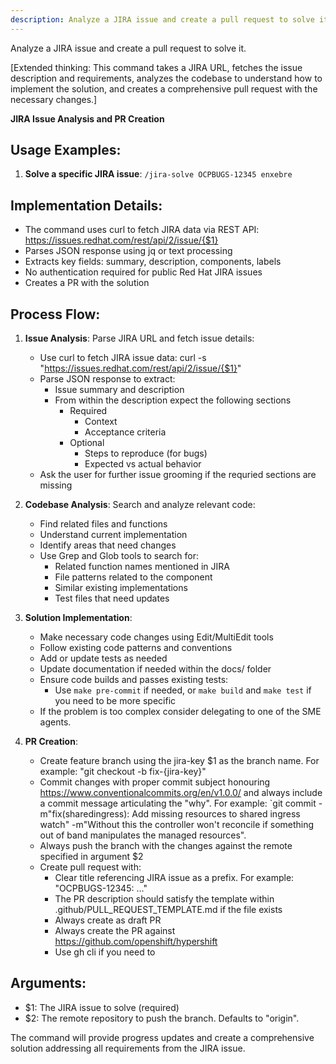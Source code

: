 ```yaml
---
description: Analyze a JIRA issue and create a pull request to solve it.
---
```


Analyze a JIRA issue and create a pull request to solve it.

[Extended thinking: This command takes a JIRA URL, fetches the issue description and requirements, analyzes the codebase to understand how to implement the solution, and creates a comprehensive pull request with the necessary changes.]

**JIRA Issue Analysis and PR Creation**

## Usage Examples:

1. **Solve a specific JIRA issue**:
   `/jira-solve OCPBUGS-12345 enxebre`

## Implementation Details:

- The command uses curl to fetch JIRA data via REST API: https://issues.redhat.com/rest/api/2/issue/{$1}
- Parses JSON response using jq or text processing
- Extracts key fields: summary, description, components, labels
- No authentication required for public Red Hat JIRA issues
- Creates a PR with the solution

## Process Flow:

1. **Issue Analysis**: Parse JIRA URL and fetch issue details:
   - Use curl to fetch JIRA issue data: curl -s "https://issues.redhat.com/rest/api/2/issue/{$1}"
   - Parse JSON response to extract:
      - Issue summary and description
      - From within the description expect the following sections
         - Required
            - Context
            - Acceptance criteria
         - Optional
            - Steps to reproduce (for bugs)
            - Expected vs actual behavior
   - Ask the user for further issue grooming if the requried sections are missing

2. **Codebase Analysis**: Search and analyze relevant code:
   - Find related files and functions
   - Understand current implementation
   - Identify areas that need changes
   - Use Grep and Glob tools to search for:
      - Related function names mentioned in JIRA
      - File patterns related to the component
      - Similar existing implementations
      - Test files that need updates

3. **Solution Implementation**:
   - Make necessary code changes using Edit/MultiEdit tools
   - Follow existing code patterns and conventions
   - Add or update tests as needed
   - Update documentation if needed within the docs/ folder
   - Ensure code builds and passes existing tests:
      - Use `make pre-commit` if needed, or `make build` and `make test` if you need to be more specific
   - If the problem is too complex consider delegating to one of the SME agents.

4. **PR Creation**: 
   - Create feature branch using the jira-key $1 as the branch name. For example: "git checkout -b fix-{jira-key}"
   - Commit changes with proper commit subject honouring https://www.conventionalcommits.org/en/v1.0.0/ and always include a commit message articulating the "why". For example: `git commit -m"fix(sharedingress): Add missing resources to shared ingress watch" -m"Without this the controller won't reconcile if something out of band manipulates the managed resources".
   - Always push the branch with the changes against the remote specified in argument $2
   - Create pull request with:
     - Clear title referencing JIRA issue as a prefix. For example: "OCPBUGS-12345: ..."
     - The PR description should satisfy the template within .github/PULL_REQUEST_TEMPLATE.md if the file exists
     - Always create as draft PR
     - Always create the PR against https://github.com/openshift/hypershift
     - Use gh cli if you need to


## Arguments:
- $1: The JIRA issue to solve (required)
- $2: The remote repository to push the branch. Defaults to "origin".

The command will provide progress updates and create a comprehensive solution addressing all requirements from the JIRA issue.
